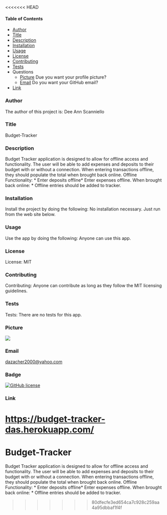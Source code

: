 <<<<<<< HEAD
#### Table of Contents

* [Author](#author)
* [Title](#title)
* [Description](#description)
* [Installation](#installation)
* [Usage](#usage)
* [License](#license)
* [Contributing](#contributing)
* [Tests](#tests)
* Questions
    * [Picture](#picture) Due you want your profile picture?
    * [Email](#email) Do you want your GitHub email?
* [Link](#link)

### Author

The author of this project is: Dee Ann Scanniello

### Title

Budget-Tracker

### Description

Budget Tracker application is designed to allow for offline access and functionality. The user will be able to add expenses and deposits to their budget with or without a connection. When entering transactions offline, they should populate the total when brought back online. Offline Functionality: * Enter deposits offline* Enter expenses offline. When brought back online: * Offline entries should be added to tracker.

### Installation

Install the project by doing the following: No installation necessary. Just run from the web site below.

### Usage

Use the app by doing the following: Anyone can use this app.

### License

License: MIT

### Contributing

Contributing: Anyone can contribute as long as they follow the MIT licensing guidelines.

### Tests

Tests: There are no tests for this app.

### Picture

<img src="https://avatars3.githubusercontent.com/u/61209724?v=4"/>

### Email

dazacher2000@yahoo.com

### Badge

[![GitHub license](https://img.shields.io/badge/license-MIT-brightgreen.svg)](https://api.github.com/dazacher/Budget-Tracker)

### Link

https://budget-tracker-das.herokuapp.com/
=======
# Budget-Tracker
Budget Tracker application is designed to allow for offline access and functionality. The user will be able to add expenses and deposits to their budget with or without a connection. When entering transactions offline, they should populate the total when brought back online. Offline Functionality: * Enter deposits offline* Enter expenses offline. When brought back online: * Offline entries should be added to tracker.
>>>>>>> 80dfecfe3ed654ca7c928c259aa4a95dbbaf1f4f
